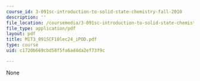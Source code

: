 ```yaml
---
course_id: 3-091sc-introduction-to-solid-state-chemistry-fall-2010
description: ''
file_location: /coursemedia/3-091sc-introduction-to-solid-state-chemistry-fall-2010/c1720b669cbd58f5fa6ad4da2ef73f9c_MIT3_091SCF10lec24_iPOD.pdf
file_type: application/pdf
layout: pdf
title: MIT3_091SCF10lec24_iPOD.pdf
type: course
uid: c1720b669cbd58f5fa6ad4da2ef73f9c

---
```

None